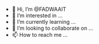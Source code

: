 - 👋 Hi, I’m @FADWAAIT
- 👀 I’m interested in ...
- 🌱 I’m currently learning ...
- 💞️ I’m looking to collaborate on ...
- 📫 How to reach me ...

<!---
FADWAAIT/FADWAAIT is a ✨ special ✨ repository because its `README.md` (this file) appears on your GitHub profile.
You can click the Preview link to take a look at your changes.
--->
